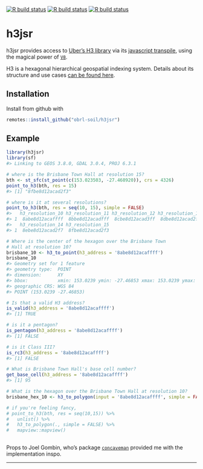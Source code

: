 <!-- README.md is generated from README.Rmd. Please edit that file -->

[![R build
status](https://github.com/obrl-soil/h3jsr/workflows/R-CMD-check/badge.svg)](https://github.com/obrl-soil/h3jsr/actions)
[![R build
status](https://github.com/obrl-soil/h3jsr/workflows/test-coverage/badge.svg)](https://github.com/obrl-soil/h3jsr/actions)
[![R build
status](https://github.com/obrl-soil/h3jsr/workflows/pkgdown/badge.svg)](https://github.com/obrl-soil/h3jsr/actions)

# h3jsr

h3jsr provides access to [Uber’s H3 library](https://github.com/uber/h3)
via its [javascript transpile](https://github.com/uber/h3-js), using the
magical power of [`V8`](https://github.com/jeroen/v8).

H3 is a hexagonal hierarchical geospatial indexing system. Details about
its structure and use cases [can be found
here](https://uber.github.io/h3/#/documentation/overview/use-cases).

## Installation

Install from github with

``` r
remotes::install_github("obrl-soil/h3jsr")
```

## Example

``` r
library(h3jsr)
library(sf)
#> Linking to GEOS 3.8.0, GDAL 3.0.4, PROJ 6.3.1

# where is the Brisbane Town Hall at resolution 15?
bth <- st_sfc(st_point(c(153.023503, -27.468920)), crs = 4326)
point_to_h3(bth, res = 15)
#> [1] "8fbe8d12acad2f3"

# where is it at several resolutions?
point_to_h3(bth, res = seq(10, 15), simple = FALSE)
#>   h3_resolution_10 h3_resolution_11 h3_resolution_12 h3_resolution_13
#> 1  8abe8d12acaffff  8bbe8d12acadfff  8cbe8d12acad3ff  8dbe8d12acad2ff
#>   h3_resolution_14 h3_resolution_15
#> 1  8ebe8d12acad2f7  8fbe8d12acad2f3

# Where is the center of the hexagon over the Brisbane Town 
# Hall at resolution 10?
brisbane_10 <- h3_to_point(h3_address = '8abe8d12acaffff')
brisbane_10
#> Geometry set for 1 feature 
#> geometry type:  POINT
#> dimension:      XY
#> bbox:           xmin: 153.0239 ymin: -27.46853 xmax: 153.0239 ymax: -27.46853
#> geographic CRS: WGS 84
#> POINT (153.0239 -27.46853)

# Is that a valid H3 address?
is_valid(h3_address = '8abe8d12acaffff')
#> [1] TRUE

# is it a pentagon?
is_pentagon(h3_address = '8abe8d12acaffff')
#> [1] FALSE

# is it Class III?
is_rc3(h3_address = '8abe8d12acaffff')
#> [1] FALSE

# What is Brisbane Town Hall's base cell number?
get_base_cell(h3_address = '8abe8d12acaffff')
#> [1] 95

# What is the hexagon over the Brisbane Town Hall at resolution 10?
brisbane_hex_10 <- h3_to_polygon(input = '8abe8d12acaffff', simple = FALSE)

# if you're feeling fancy,
# point_to_h3(bth, res = seq(10,15)) %>%
#   unlist() %>%
#   h3_to_polygon(., simple = FALSE) %>%
#   mapview::mapview()
  
```

Props to Joel Gombin, who’s package
[`concaveman`](https://github.com/joelgombin/concaveman) provided me
with the implementation inspo.

-----
